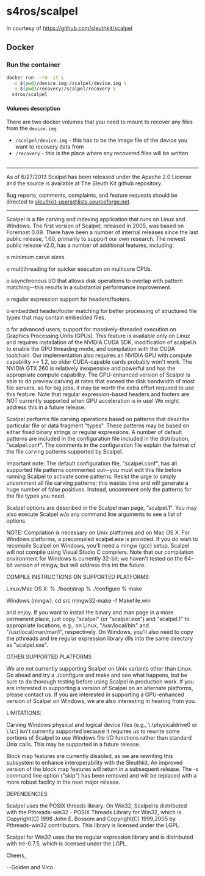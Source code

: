 # s4ros/scalpel

In courtesy of https://github.com/sleuthkit/scalpel

## Docker

### Run the container

```sh
docker run --rm -it \
  -v $(pwd)/device.img:/scalpel/device.img \
  -v $(pwd)/recovery:/scalpel/recovery \
  s4ros/scalpel
```

#### Volumes description
There are two docker volumes that you need to mount to recover any files from the `device.img`

* `/scalpel/device.img` - this has to be the image file of the device you want to recovery data from
* `/recovery` - this is the place where any recovered files will be written

##

********************************************************************

As of 6/27/2013 Scalpel has been released under the Apache 2.0 License
and the source is available at The Sleuth Kit github repository.

Bug reports, comments, complaints, and feature requests should be
directed to sleuthkit-users@lists.sourceforge.net.

********************************************************************

Scalpel is a file carving and indexing application that runs on Linux
and Windows.  The first version of Scalpel, released in 2005, was
based on Foremost 0.69. There have been a number of internal releases
since the last public release, 1.60, primarily to support our own
research.  The newest public release v2.0, has a number of additional
features, including:

o minimum carve sizes.

o multithreading for quicker execution on multicore CPUs.

o asynchronous I/O that allows disk operations to overlap with pattern
matching--this results in a substantial performance improvement.

o regular expression support for headers/footers.

o embedded header/footer matching for better processing of structured
file types that may contain embedded files.

o for advanced users, support for massively-threaded execution on
Graphics Processing Units (GPUs).  This feature is available only on
Linux and requires installation of the NVIDIA CUDA SDK, modification
of scalpel.h to enable the GPU threading mode, and compilation with
the CUDA toolchain.  Our implementation also requires an NVIDIA GPU
with compute capability >= 1.2, so older CUDA-capable cards probably
won't work.  The NVIDIA GTX 260 is relatively inexpensive and powerful
and has the appropriate compute capability.  The GPU-enhanced version
of Scalpel is able to do preview carving at rates that exceed the disk
bandwidth of most file servers, so for big jobs, it may be worth the
extra effort required to use this feature.  Note that regular
expression-based headers and footers are NOT currently supported when
GPU acceleration is in use!  We might address this in a future
release.

Scalpel performs file carving operations based on patterns that
describe particular file or data fragment "types".  These patterns may
be based on either fixed binary strings or regular expressions.  A
number of default patterns are included in the configuration file
included in the distribution, "scalpel.conf".  The comments in the
configuration file explain the format of the file carving patterns
supported by Scalpel.

Important note: The default configuration file, "scalpel.conf", has
all supported file patterns commented out--you must edit this file
before running Scalpel to activate some patterns.  Resist the urge to
simply uncomment all file carving patterns; this wastes time and will
generate a huge number of false positives.  Instead, uncomment only
the patterns for the file types you need.

Scalpel options are described in the Scalpel man page, "scalpel.1".
You may also execute Scalpel w/o any command line arguments to see a
list of options.

NOTE: Compilation is necessary on Unix platforms and on Mac OS X.  For
Windows platforms, a precompiled scalpel.exe is provided.  If you do
wish to recompile Scalpel on Windows, you'll need a mingw (gcc)
setup. Scalpel will not compile using Visual Studio C compilers.  Note
that our compilation environment for Windows is currently 32-bit; we
haven't tested on the 64-bit version of mingw, but will address this
int the future.

COMPILE INSTRUCTIONS ON SUPPORTED PLATFORMS:

Linux/Mac OS X:
% ./bootstrap
% ./configure
% make

Windows (mingw):
cd src
mingw32-make -f Makefile.win


and enjoy.  If you want to install the binary and man page in a more
permanent place, just copy "scalpel" (or "scalpel.exe") and
"scalpel.1" to appropriate locations, e.g., on Linux, "/usr/local/bin"
and "/usr/local/man/man1", respectively.  On Windows, you'll also need
to copy the pthreads and tre regular expression library dlls into the
same directory as "scalpel.exe".


OTHER SUPPORTED PLATFORMS

We are not currently supporting Scalpel on Unix variants other than
Linux. Go ahead and try a ./configure and make and see what happens,
but be sure to do thorough testing before using Scalpel in production
work.  If you are interested in supporting a version of Scalpel on an
alternate platforms, please contact us.  If you are interested in
supporting a GPU-enhanced version of Scalpel on Windows, we are also
interesting in hearing from you.


LIMITATIONS:

Carving Windows physical and logical device files (e.g.,
\\.\physicaldrive0 or \\.\c:) isn't currently supported because it
requires us to rewrite some portions of Scalpel to use Windows file
I/O functions rather than standard Unix calls.  This may be supported
in a future release.

Block map features are currently disabled, as we are rewriting this
subsystem to enhance interoperability with the Sleuthkit.  An improved
version of the block map features will return in a subsequent release.
The -s command line option ("skip") has been removed and will be
replaced with a more robust facility in the next major release.


DEPENDENCIES:

Scalpel uses the POSIX threads library.  On Win32, Scalpel is
distributed with the Pthreads-win32 - POSIX Threads Library for Win32,
which is Copyright(C) 1998 John E. Bossom and Copyright(C) 1999,2005
by Pthreads-win32 contributors.  This library is licensed under the LGPL.

Scalpel for Win32 uses the tre regular expression library and is
distributed with tre-0.7.5, which is licensed under the LGPL.

Cheers,

--Golden and Vico.
